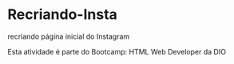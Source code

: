 # Recriando-Insta
recriando página inicial do Instagram

Esta atividade é parte do Bootcamp: HTML Web Developer da DIO
